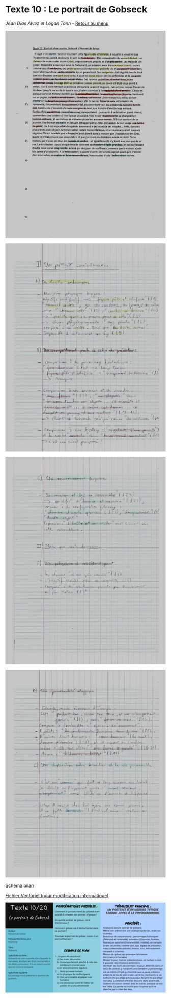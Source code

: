 Texte 10 : Le portrait de Gobseck
=====

*Jean Dias Alvez et Logan Tann* - [Retour au menu](../)

![page 1/4](txt10_1.jpg)

![page 2/4](txt10_2.jpg)

![page 3/4](txt10_3.jpg)

![page 4/4](txt10_4.jpg)



Schéma bilan

[Fichier Vectoriel (pour modification informatique)](txt10.svg)

![Fichier PNG](txt10.png)